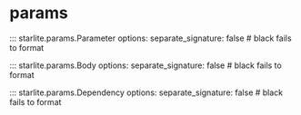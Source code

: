 # params

::: starlite.params.Parameter
    options:
        separate_signature: false  # black fails to format

::: starlite.params.Body
    options:
        separate_signature: false  # black fails to format

::: starlite.params.Dependency
    options:
        separate_signature: false  # black fails to format
